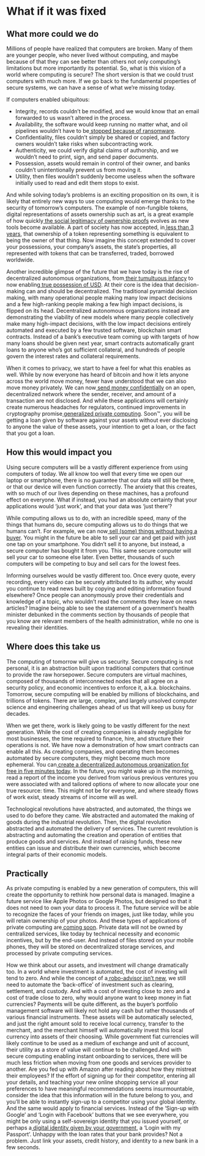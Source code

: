 # What if it was fixed

## What more could we do

Millions of people have realized that computers are broken. Many of them are younger people, who never lived without computing, and maybe because of that they can see better than others not only computing’s limitations but more importantly its potential. So, what is this vision of a world where computing is secure? The short version is that we could trust computers with much more. If we go back to the fundamental properties of secure systems, we can have a sense of what we’re missing today.

If computers enabled ubiquitous: 

* Integrity, records couldn’t be modified, and we would know that an email forwarded to us wasn’t altered in the process.
* Availability, the software would keep running no matter what, and oil pipelines wouldn’t have to be[ stopped because of ransomware](https://www.vox.com/recode/22428774/ransomeware-pipeline-colonial-darkside-gas-prices).
* Confidentiality, files couldn’t simply be shared or copied, and factory owners wouldn’t take risks when subcontracting work.
* Authenticity, we could verify digital claims of authorship, and we wouldn’t need to print, sign, and send paper documents.
* Possession, assets would remain in control of their owner, and banks couldn’t unintentionally prevent us from moving it.
* Utility, then files wouldn’t suddenly become useless when the software initially used to read and edit them stops to exist.

And while solving today’s problems is an exciting proposition on its own, it is likely that entirely new ways to use computing would emerge thanks to the security of tomorrow’s computers. The example of non-fungible tokens, digital representations of assets ownership such as art, is a great example of how quickly[ the social legitimacy of ownership proofs](https://vitalik.ca/general/2021/03/23/legitimacy.html) evolves as new tools become available. A part of society has now accepted, in[ less than 3 years](https://en.wikipedia.org/wiki/CryptoKitties), that ownership of a token representing something is equivalent to being the owner of that thing. Now imagine this concept extended to cover your possessions, your company’s assets, the state’s properties, all represented with tokens that can be transferred, traded, borrowed worldwide.

Another incredible glimpse of the future that we have today is the rise of decentralized autonomous organizations, from[ their tumultuous infancy](https://en.wikipedia.org/wiki/The_DAO_%28organization%29) to now enabling[ true possession of USD](https://en.wikipedia.org/wiki/Dai_%28cryptocurrency%29). At their core is the idea that decision-making can and should be decentralized. The traditional pyramidal decision making, with many operational people making many low impact decisions and a few high-ranking people making a few high impact decisions, is flipped on its head. Decentralized autonomous organizations instead are demonstrating the viability of new models where many people collectively make many high-impact decisions, with the low impact decisions entirely automated and executed by a few trusted software, blockchain smart contracts. Instead of a bank’s executive team coming up with targets of how many loans should be given next year, smart contracts automatically grant loans to anyone who’s got sufficient collateral, and hundreds of people govern the interest rates and collateral requirements.

When it comes to privacy, we start to have a feel for what this enables as well. While by now everyone has heard of bitcoin and how it lets anyone across the world move money, fewer have understood that we can also move money privately. We can now[ send money confidentially](https://www.getmonero.org/) on an open, decentralized network where the sender, receiver, and amount of a transaction are not disclosed. And while these applications will certainly create numerous headaches for regulators, continued improvements in cryptography promise[ generalized private computing](https://medium.com/aztec-protocol/launching-aztec-2-0-rollup-ac7db8012f4b). Soon™, you will be getting a loan given by software against your assets without ever disclosing to anyone the value of these assets, your intention to get a loan, or the fact that you got a loan.

## How this would impact you

Using secure computers will be a vastly different experience from using computers of today. We all know too well that every time we open our laptop or smartphone, there is no guarantee that our data will still be there, or that our device will even function correctly. The anxiety that this creates, with so much of our lives depending on these machines, has a profound effect on everyone. What if instead, you had an absolute certainty that your applications would ‘just work’, and that your data was ‘just there’?

While computing allows us to do, with an incredible speed, many of the things that humans do, secure computing allows us to do things that we humans can’t. For example, we can now[ sell \(some\) things without having a buyer](https://cointelegraph.com/explained/uniswap-and-automated-market-makers-explained). You might in the future be able to sell your car and get paid with just one tap on your smartphone. You didn’t sell it to anyone, but instead, a secure computer has bought it from you. This same secure computer will sell your car to someone else later. Even better, thousands of such computers will be competing to buy and sell cars for the lowest fees.

Informing ourselves would be vastly different too. Once every quote, every recording, every video can be securely attributed to its author, why would you continue to read news built by copying and editing information found elsewhere? Once people can anonymously prove their credentials and knowledge of a topic, who wouldn’t read the comments they leave on news articles? Imagine being able to see the statement of a government’s health minister debunked in the comments section by thousands of people that you know are relevant members of the health administration, while no one is revealing their identities.

## Where does this take us

The computing of tomorrow will give us security. Secure computing is not personal, it is an abstraction built upon traditional computers that continue to provide the raw horsepower. Secure computers are virtual machines, composed of thousands of interconnected nodes that all agree on a security policy, and economic incentives to enforce it, a.k.a. blockchains. Tomorrow, secure computing will be enabled by millions of blockchains, and trillions of tokens. There are large, complex, and largely unsolved computer science and engineering challenges ahead of us that will keep us busy for decades.

When we get there, work is likely going to be vastly different for the next generation. While the cost of creating companies is already negligible for most businesses, the time required to finance, hire, and structure their operations is not. We have now a demonstration of how smart contracts can enable all this. As creating companies, and operating them becomes automated by secure computers, they might become much more ephemeral. You can[ create a decentralized autonomous organization for free in five minutes today](https://client.aragon.org/#/). In the future, you might wake up in the morning, read a report of the income you derived from various previous ventures you were associated with and tailored options of where to now allocate your one true resource: time. This might not be for everyone, and where steady flows of work exist, steady streams of income will as well.

Technological revolutions have abstracted, and automated, the things we used to do before they came. We abstracted and automated the making of goods during the industrial revolution. Then, the digital revolution abstracted and automated the delivery of services. The current revolution is abstracting and automating the creation and operation of entities that produce goods and services. And instead of raising funds, these new entities can issue and distribute their own currencies, which become integral parts of their economic models.

## Practically

As private computing is enabled by a new generation of computers, this will create the opportunity to rethink how personal data is managed. Imagine a future service like Apple Photos or Google Photos, but designed so that it does not need to own your data to process it. The future service will be able to recognize the faces of your friends on images, just like today, while you will retain ownership of your photos. And these types of applications of private computing are[ coming soon](https://zama.ai/). Private data will not be owned by centralized services, like today by technical necessity and economic incentives, but by the end-user. And instead of files stored on your mobile phones, they will be stored on decentralized storage services, and processed by private computing services.

How we think about our assets, and investment will change dramatically too. In a world where investment is automated, the cost of investing will tend to zero. And while the concept of a[ robo-advisor isn’t new](https://en.wikipedia.org/wiki/Robo-advisor), we still need to automate the ‘back-office’ of investment such as clearing, settlement, and custody. And with a cost of investing close to zero and a cost of trade close to zero, why would anyone want to keep money in fiat currencies? Payments will be quite different, as the buyer’s portfolio management software will likely not hold any cash but rather thousands of various financial instruments. These assets will be automatically selected, and just the right amount sold to receive local currency, transfer to the merchant, and the merchant himself will automatically invest this local currency into assets of their choosing. While government fiat currencies will likely continue to be used as a medium of exchange and unit of account, their utility as a store of value will continue to be challenged.And with secure computing enabling instant onboarding to services, there will be much less friction when moving from one goods and services provider to another. Are you fed up with Amazon after reading about how they mistreat their employees? If the effort of signing up for their competitor, entering all your details, and teaching your new online shopping service all your preferences to have meaningful recommendations seems insurmountable, consider the idea that this information will in the future belong to you, and you’ll be able to instantly sign-up to a competitor using your global identity. And the same would apply to financial services. Instead of the ‘Sign-up with Google’ and ‘Login with Facebook’ buttons that we see everywhere, you might be only using a self-sovereign identity that you issued yourself, or perhaps a[ digital identity given by your government](https://consensys.net/blockchain-use-cases/government-and-the-public-sector/zug/), a ‘Login with my Passport’.  Unhappy with the loan rates that your bank provides? Not a problem. Just link your assets, credit history, and identity to a new bank in a few seconds.

